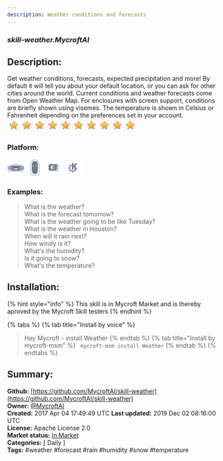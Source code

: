 ```yaml
---
description: Weather conditions and forecasts
---
```


### _skill-weather.MycroftAI_  
## Description:  
Get weather conditions, forecasts, expected precipitation and more!  By default it will tell
you about your default location, or you can ask for other cities around the world.
Current conditions and weather forecasts come from Open Weather Map.
For enclosures with screen support, conditions are briefly shown using visemes.
The temperature is shown in Celsius or Fahrenheit depending on the preferences set in your  account.  
![](../.gitbook/assets/star.png)![](../.gitbook/assets/star.png)![](../.gitbook/assets/star.png)![](../.gitbook/assets/star.png)![](../.gitbook/assets/star.png)![](../.gitbook/assets/star.png)![](../.gitbook/assets/star.png)![](../.gitbook/assets/star.png)![](../.gitbook/assets/star.png)![](../.gitbook/assets/star.png)  
### Platform:  
 ![Mark I](../.gitbook/assets/mark-1-icon.png)  ![Mark II](../.gitbook/assets/mark-2-icon.png)  ![Picroft](../.gitbook/assets/picroft-icon.png)  ![plasmoid](../.gitbook/assets/kde.png)   
### Examples:  
> What is the weather?  
> What is the forecast tomorrow?  
> What is the weather going to be like Tuesday?  
> What is the weather in Houston?  
> When will it rain next?  
> How windy is it?  
> What's the humidity?  
> Is it going to snow?  
> What's the temperature?  
  
## Installation:  
{% hint style="info" %}
This skill is in Mycroft Market and is thereby aproved by the Mycroft Skill testers
{% endhint %}
    
{% tabs %}
{% tab title="Install by voice" %}
> Hey Mycroft - install Weather
{% endtab %}
  {% tab title="Install by mycroft-msm" %}
``` mycroft-msm install Weather```
{% endtab %}
  {% endtabs %}
    
## Summary:  
**Github:** [https://github.com/MycroftAI/skill-weather](https://github.com/MycroftAI/skill-weather)  
**Owner:** [@MycroftAI](https://github.com/MycroftAI)  
**Created:** 2017 Apr 04 17:49:49 UTC  **Last updated:** 2019 Dec 02 08:16:00 UTC  
**License:** Apache License 2.0  
**Market status:** [In Market](https://market.mycroft.ai/skill/mycroft-weather)  
**Categories:** [ Daily ]   
**Tags:** \#weather \#forecast \#rain \#humidity \#snow \#temperature   
